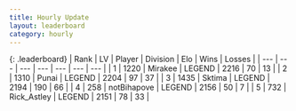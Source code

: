 ```yaml
---
title: Hourly Update
layout: leaderboard
category: hourly
---
```


{: .leaderboard}
| Rank | LV | Player | Division | Elo | Wins | Losses |
| --- | --- | --- | --- | --- | --- | --- |
| <span data-change="0">1</span> | 1220 | <span title="ID: 416373">Mirakee</span> | LEGEND | <span data-change="0">2216</span> | <span data-change="0">70</span> | <span data-change="0">13</span> |
| <span data-change="0">2</span> | 1310 | <span title="ID: 361226">Punai</span> | LEGEND | <span data-change="0">2204</span> | <span data-change="0">97</span> | <span data-change="0">37</span> |
| <span data-change="0">3</span> | 1435 | <span title="ID: 353063">Sktima</span> | LEGEND | <span data-change="0">2194</span> | <span data-change="0">190</span> | <span data-change="0">66</span> |
| <span data-change="0">4</span> | 258 | <span title="ID: 413682">notBihapove</span> | LEGEND | <span data-change="0">2156</span> | <span data-change="0">50</span> | <span data-change="0">7</span> |
| <span data-change="0">5</span> | 732 | <span title="ID: 466583">Rick_Astley</span> | LEGEND | <span data-change="0">2151</span> | <span data-change="0">78</span> | <span data-change="0">33</span> |